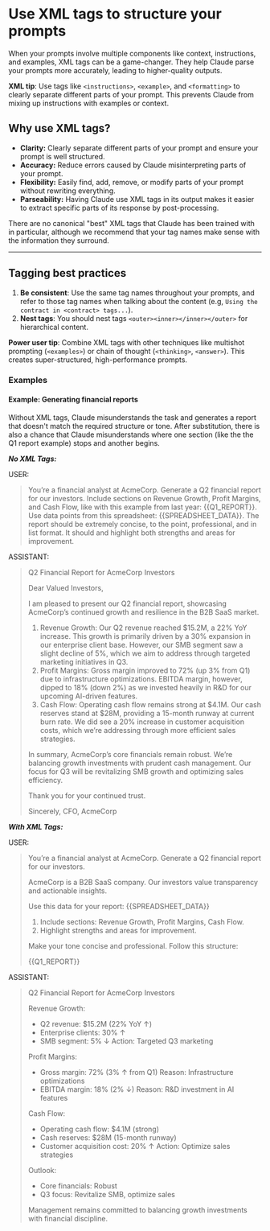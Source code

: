 # Use XML tags to structure your prompts

When your prompts involve multiple components like context, instructions, and
examples, XML tags can be a game-changer. They help Claude parse your prompts
more accurately, leading to higher-quality outputs.

<Tip>**XML tip**: Use tags like `<instructions>`, `<example>`, and
`<formatting>` to clearly separate different parts of your prompt. This prevents
Claude from mixing up instructions with examples or context.</Tip>

## Why use XML tags?

- **Clarity:** Clearly separate different parts of your prompt and ensure your
  prompt is well structured.
- **Accuracy:** Reduce errors caused by Claude misinterpreting parts of your
  prompt.
- **Flexibility:** Easily find, add, remove, or modify parts of your prompt
  without rewriting everything.
- **Parseability:** Having Claude use XML tags in its output makes it easier to
  extract specific parts of its response by post-processing.

<Note>There are no canonical "best" XML tags that Claude has been trained with
in particular, although we recommend that your tag names make sense with the
information they surround.</Note>

---

## Tagging best practices

1. **Be consistent**: Use the same tag names throughout your prompts, and refer
   to those tag names when talking about the content (e.g,
   `Using the contract in <contract> tags...`).
2. **Nest tags**: You should nest tags `<outer><inner></inner></outer>` for
   hierarchical content.

<Tip>**Power user tip**: Combine XML tags with other techniques like multishot
prompting (`<examples>`) or chain of thought (`<thinking>`, `<answer>`). This
creates super-structured, high-performance prompts.</Tip>

### Examples

#### Example: Generating financial reports

Without XML tags, Claude misunderstands the task and generates a report that
doesn't match the required structure or tone. After substitution, there is also
a chance that Claude misunderstands where one section (like the the Q1 report
example) stops and another begins.

_**No XML Tags:**_

USER:

> You’re a financial analyst at AcmeCorp. Generate a Q2 financial report for our
> investors. Include sections on Revenue Growth, Profit Margins, and Cash Flow,
> like with this example from last year: {{Q1_REPORT}}. Use data points from
> this spreadsheet: {{SPREADSHEET_DATA}}. The report should be extremely
> concise, to the point, professional, and in list format. It should and
> highlight both strengths and areas for improvement.

ASSISTANT:

> Q2 Financial Report for AcmeCorp Investors
>
> Dear Valued Investors,
>
> I am pleased to present our Q2 financial report, showcasing AcmeCorp’s
> continued growth and resilience in the B2B SaaS market.
>
> 1. Revenue Growth: Our Q2 revenue reached $15.2M, a 22% YoY increase. This
>    growth is primarily driven by a 30% expansion in our enterprise client
>    base. However, our SMB segment saw a slight decline of 5%, which we aim to
>    address through targeted marketing initiatives in Q3.
> 2. Profit Margins: Gross margin improved to 72% (up 3% from Q1) due to
>    infrastructure optimizations. EBITDA margin, however, dipped to 18% (down
>    2%) as we invested heavily in R&D for our upcoming AI-driven features.
> 3. Cash Flow: Operating cash flow remains strong at $4.1M. Our cash reserves
>    stand at $28M, providing a 15-month runway at current burn rate. We did see
>    a 20% increase in customer acquisition costs, which we’re addressing
>    through more efficient sales strategies.
>
> In summary, AcmeCorp’s core financials remain robust. We’re balancing growth
> investments with prudent cash management. Our focus for Q3 will be
> revitalizing SMB growth and optimizing sales efficiency.
>
> Thank you for your continued trust.
>
> Sincerely, CFO, AcmeCorp

_**With XML Tags:**_

USER:

> You’re a financial analyst at AcmeCorp. Generate a Q2 financial report for our
> investors.
>
> AcmeCorp is a B2B SaaS company. Our investors value transparency and
> actionable insights.
>
> Use this data for your report: <data>{{SPREADSHEET_DATA}}</data>
>
> <instructions>
>
> 1. Include sections: Revenue Growth, Profit Margins, Cash Flow.
> 2. Highlight strengths and areas for improvement.
>
> </instructions>
>
> Make your tone concise and professional. Follow this structure:
>
> <formatting-example>
>
> {{Q1_REPORT}}
>
> </formatting-example>

ASSISTANT:

> Q2 Financial Report for AcmeCorp Investors
>
> Revenue Growth:
>
> - Q2 revenue: $15.2M (22% YoY ↑)
> - Enterprise clients: 30% ↑
> - SMB segment: 5% ↓ Action: Targeted Q3 marketing
>
> Profit Margins:
>
> - Gross margin: 72% (3% ↑ from Q1) Reason: Infrastructure optimizations
> - EBITDA margin: 18% (2% ↓) Reason: R&D investment in AI features
>
> Cash Flow:
>
> - Operating cash flow: $4.1M (strong)
> - Cash reserves: $28M (15-month runway)
> - Customer acquisition cost: 20% ↑ Action: Optimize sales strategies
>
> Outlook:
>
> - Core financials: Robust
> - Q3 focus: Revitalize SMB, optimize sales
>
> Management remains committed to balancing growth investments with financial
> discipline.
